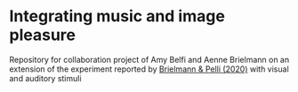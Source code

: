 # Integrating music and image pleasure
Repository for collaboration project of Amy Belfi and Aenne Brielmann on an extension of the experiment reported by [Brielmann &amp; Pelli (2020)](https://link.springer.com/article/10.3758/s13423-019-01695-6) with visual and auditory stimuli
